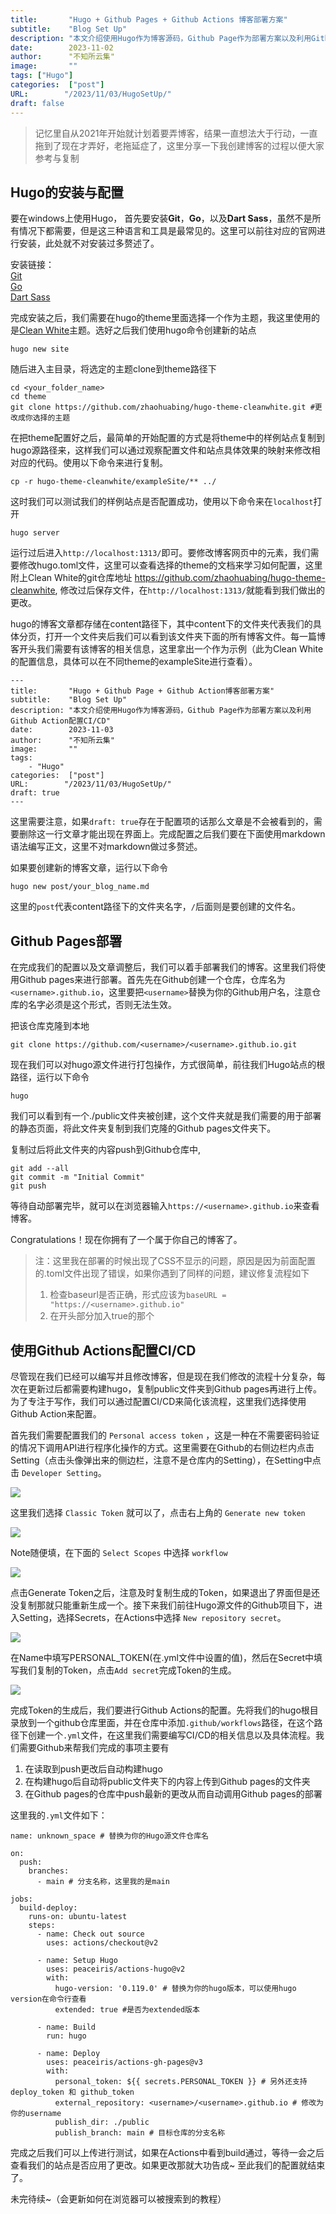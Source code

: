 ```yaml
---
title:       "Hugo + Github Pages + Github Actions 博客部署方案"
subtitle:    "Blog Set Up"
description: "本文介绍使用Hugo作为博客源码，Github Page作为部署方案以及利用Github Action配置CI/CD"
date:        2023-11-02
author:      "不知所云集"
image:       ""
tags: ["Hugo"]
categories:  ["post"]
URL:        "/2023/11/03/HugoSetUp/"
draft: false
---
```


>记忆里自从2021年开始就计划着要弄博客，结果一直想法大于行动，一直拖到了现在才弄好，老拖延症了，这里分享一下我创建博客的过程以便大家参考与复制

<!--more-->
## Hugo的安装与配置
要在windows上使用Hugo， 首先要安装**Git**，**Go**，以及**Dart Sass**，虽然不是所有情况下都需要，但是这三种语言和工具是最常见的。这里可以前往对应的官网进行安装，此处就不对安装过多赘述了。

安装链接：  
[Git](https://git-scm.com/book/en/v2/Getting-Started-Installing-Git)  
[Go](https://go.dev/doc/install)  
[Dart Sass](https://gohugo.io/hugo-pipes/transpile-sass-to-css/#dart-sass)

完成安装之后，我们需要在hugo的theme里面选择一个作为主题，我这里使用的是[Clean White](https://themes.gohugo.io/themes/hugo-theme-cleanwhite/)主题。选好之后我们使用hugo命令创建新的站点
```
hugo new site
```
随后进入主目录，将选定的主题clone到theme路径下
```
cd <your_folder_name>
cd theme
git clone https://github.com/zhaohuabing/hugo-theme-cleanwhite.git #更改成你选择的主题
```

在把theme配置好之后，最简单的开始配置的方式是将theme中的样例站点复制到hugo源路径来，这样我们可以通过观察配置文件和站点具体效果的映射来修改相对应的代码。使用以下命令来进行复制。
```
cp -r hugo-theme-cleanwhite/exampleSite/** ../
```
这时我们可以测试我们的样例站点是否配置成功，使用以下命令来在`localhost`打开
```
hugo server
```
运行过后进入`http://localhost:1313/`即可。要修改博客网页中的元素，我们需要修改hugo.toml文件，这里可以查看选择的theme的文档来学习如何配置，这里附上Clean White的git仓库地址 https://github.com/zhaohuabing/hugo-theme-cleanwhite, 修改过后保存文件，在`http://localhost:1313/`就能看到我们做出的更改。

hugo的博客文章都存储在content路径下，其中content下的文件夹代表我们的具体分页，打开一个文件夹后我们可以看到该文件夹下面的所有博客文件。每一篇博客开头我们需要有该博客的相关信息，这里拿出一个作为示例（此为Clean White的配置信息，具体可以在不同theme的exampleSite进行查看）。
```
---
title:       "Hugo + Github Page + Github Action博客部署方案"
subtitle:    "Blog Set Up"
description: "本文介绍使用Hugo作为博客源码，Github Page作为部署方案以及利用Github Action配置CI/CD"
date:        2023-11-03
author:      "不知所云集"
image:       ""
tags:
    - "Hugo"
categories:  ["post"]
URL:        "/2023/11/03/HugoSetUp/"
draft: true
---
```
这里需要注意，如果`draft: true`存在于配置项的话那么文章是不会被看到的，需要删除这一行文章才能出现在界面上。完成配置之后我们要在下面使用markdown语法编写正文，这里不对markdown做过多赘述。

如果要创建新的博客文章，运行以下命令
```
hugo new post/your_blog_name.md
```
这里的`post`代表content路径下的文件夹名字，`/`后面则是要创建的文件名。

## Github Pages部署
在完成我们的配置以及文章调整后，我们可以着手部署我们的博客。这里我们将使用Github pages来进行部署。首先先在Github创建一个仓库，仓库名为`<username>.github.io`，这里要把`<username>`替换为你的Github用户名，注意仓库的名字必须是这个形式，否则无法生效。

把该仓库克隆到本地
```
git clone https://github.com/<username>/<username>.github.io.git
```
现在我们可以对hugo源文件进行打包操作，方式很简单，前往我们Hugo站点的根路径，运行以下命令
```
hugo
```
我们可以看到有一个./public文件夹被创建，这个文件夹就是我们需要的用于部署的静态页面，将此文件夹复制到我们克隆的Github pages文件夹下。

复制过后将此文件夹的内容push到Github仓库中,
```
git add --all
git commit -m "Initial Commit"
git push
```
等待自动部署完毕，就可以在浏览器输入`https://<username>.github.io`来查看博客。

Congratulations！现在你拥有了一个属于你自己的博客了。

>注：这里我在部署的时候出现了CSS不显示的问题，原因是因为前面配置的.toml文件出现了错误，如果你遇到了同样的问题，建议修复流程如下  
>1. 检查baseurl是否正确，形式应该为`baseURL = "https://<username>.github.io"`
>2. 在开头部分加入true的那个

## 使用Github Actions配置CI/CD

尽管现在我们已经可以编写并且修改博客，但是现在我们修改的流程十分复杂，每次在更新过后都需要构建hugo，复制public文件夹到Github pages再进行上传。为了专注于写作，我们可以通过配置CI/CD来简化该流程，这里我们选择使用Github Action来配置。

首先我们需要配置我们的 `Personal access token` ，这是一种在不需要密码验证的情况下调用API进行程序化操作的方式。这里需要在Github的右侧边栏内点击Setting（点击头像弹出来的侧边栏，注意不是仓库内的Setting），在Setting中点击 `Developer Setting`。

![](/img/hugo_blog/token1.png)

这里我们选择 `Classic Token` 就可以了，点击右上角的 `Generate new token`

![](/img/hugo_blog/personal_access_token.png)

Note随便填，在下面的 `Select Scopes` 中选择 `workflow`

![](/img/hugo_blog/token2.png)

点击Generate Token之后，注意及时复制生成的Token，如果退出了界面但是还没复制那就只能重新生成一个。接下来我们前往Hugo源文件的Github项目下，进入Setting，选择Secrets，在Actions中选择 `New repository secret`。

![](/img/hugo_blog/token3.png)

在Name中填写PERSONAL_TOKEN(在.yml文件中设置的值)，然后在Secret中填写我们复制的Token，点击`Add secret`完成Token的生成。

![](/img/hugo_blog/token4.png)

完成Token的生成后，我们要进行Github Actions的配置。先将我们的hugo根目录放到一个github仓库里面，并在仓库中添加`.github/workflows`路径，在这个路径下创建一个`.yml`文件，在这里我们需要编写CI/CD的相关信息以及具体流程。我们需要Github来帮我们完成的事项主要有

1. 在读取到push更改后自动构建hugo
2. 在构建hugo后自动将public文件夹下的内容上传到Github pages的文件夹
3. 在Github pages的仓库中push最新的更改从而自动调用Github pages的部署

这里我的`.yml`文件如下：

```
name: unknown_space # 替换为你的Hugo源文件仓库名

on:
  push:
    branches:
      - main # 分支名称，这里我的是main

jobs:
  build-deploy:
    runs-on: ubuntu-latest
    steps:
      - name: Check out source
        uses: actions/checkout@v2

      - name: Setup Hugo
        uses: peaceiris/actions-hugo@v2
        with:
          hugo-version: '0.119.0' # 替换为你的hugo版本，可以使用hugo version在命令行查看
          extended: true #是否为extended版本

      - name: Build
        run: hugo

      - name: Deploy
        uses: peaceiris/actions-gh-pages@v3
        with:
          personal_token: ${{ secrets.PERSONAL_TOKEN }} # 另外还支持 deploy_token 和 github_token
          external_repository: <username>/<username>.github.io # 修改为你的username
          publish_dir: ./public
          publish_branch: main # 目标仓库的分支名称
```

完成之后我们可以上传进行测试，如果在Actions中看到build通过，等待一会之后查看我们的站点是否应用了更改。如果更改那就大功告成~ 至此我们的配置就结束了。

未完待续~（会更新如何在浏览器可以被搜索到的教程）